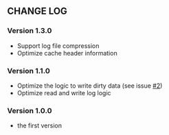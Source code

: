 ## CHANGE LOG

### Version 1.3.0

- Support log file compression
- Optimize cache header information 


### Version 1.1.0

- Optimize the logic to write dirty data (see issue [#2](https://github.com/pqpo/Log4a/issues/2))
- Optimize read and write log logic


### Version 1.0.0

- the first version